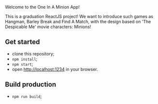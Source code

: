 Welcome to the One In A Minion App!

This is a graduation ReactJS project!
We want to introduce such games as Hangman, Barley Break and Find A Match,
with the design based on 'The Despicable Me' movie characters: Minions!

## Get started
- clone this repository;
- `npm install`;
- `npm start`;
- open [http://localhost:1234](http://localhost:1234) in your browser.

## Build production
- `npm run build`;
